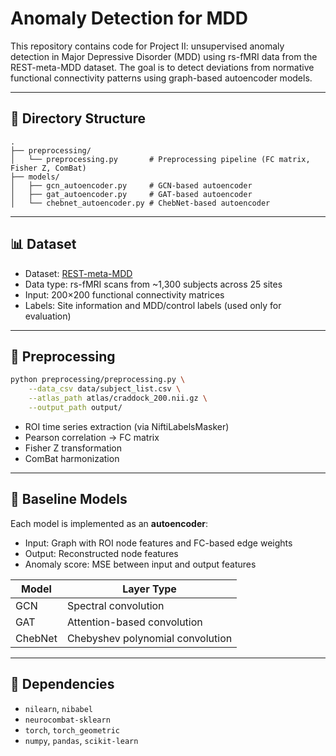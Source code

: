 
# Anomaly Detection for MDD

This repository contains code for Project II: unsupervised anomaly detection in Major Depressive Disorder (MDD) using rs-fMRI data from the REST-meta-MDD dataset. The goal is to detect deviations from normative functional connectivity patterns using graph-based autoencoder models.

---

## 📁 Directory Structure

```
.
├── preprocessing/
│   └── preprocessing.py       # Preprocessing pipeline (FC matrix, Fisher Z, ComBat)
├── models/
│   ├── gcn_autoencoder.py     # GCN-based autoencoder
│   ├── gat_autoencoder.py     # GAT-based autoencoder
│   └── chebnet_autoencoder.py # ChebNet-based autoencoder
```

---

## 📊 Dataset

- Dataset: [REST-meta-MDD](http://rfmri.org/REST-meta-MDD)
- Data type: rs-fMRI scans from ~1,300 subjects across 25 sites
- Input: 200×200 functional connectivity matrices
- Labels: Site information and MDD/control labels (used only for evaluation)

---

## 🧪 Preprocessing

```bash
python preprocessing/preprocessing.py \
    --data_csv data/subject_list.csv \
    --atlas_path atlas/craddock_200.nii.gz \
    --output_path output/
```

- ROI time series extraction (via NiftiLabelsMasker)
- Pearson correlation → FC matrix
- Fisher Z transformation
- ComBat harmonization

---

## 🔧 Baseline Models

Each model is implemented as an **autoencoder**:
- Input: Graph with ROI node features and FC-based edge weights
- Output: Reconstructed node features
- Anomaly score: MSE between input and output features

| Model      | Layer Type        |
|------------|-------------------|
| GCN        | Spectral convolution |
| GAT        | Attention-based convolution |
| ChebNet    | Chebyshev polynomial convolution |

---

## 🧩 Dependencies

- `nilearn`, `nibabel`
- `neurocombat-sklearn`
- `torch`, `torch_geometric`
- `numpy`, `pandas`, `scikit-learn`


